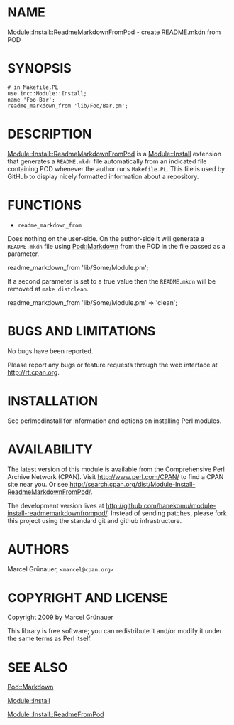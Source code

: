# NAME

Module::Install::ReadmeMarkdownFromPod - create README.mkdn from POD

# SYNOPSIS

    # in Makefile.PL
    use inc::Module::Install;
    name 'Foo-Bar';
    readme_markdown_from 'lib/Foo/Bar.pm';

# DESCRIPTION

[Module::Install::ReadmeMarkdownFromPod](http://search.cpan.org/search?mode=module&query=Module::Install::ReadmeMarkdownFromPod) is a [Module::Install](http://search.cpan.org/search?mode=module&query=Module::Install) extension
that generates a `README.mkdn` file automatically from an indicated file
containing POD whenever the author runs `Makefile.PL`. This file is used by
GitHub to display nicely formatted information about a repository.

# FUNCTIONS

- `readme_markdown_from`

Does nothing on the user-side. On the author-side it will generate a
`README.mkdn` file using [Pod::Markdown](http://search.cpan.org/search?mode=module&query=Pod::Markdown) from the POD in the file passed as
a parameter.

  readme_markdown_from 'lib/Some/Module.pm';

If a second parameter is set to a true value then the `README.mkdn` will be
removed at `make distclean`.

  readme_markdown_from 'lib/Some/Module.pm' => 'clean';

# BUGS AND LIMITATIONS

No bugs have been reported.

Please report any bugs or feature requests through the web interface at
<http://rt.cpan.org>.

# INSTALLATION

See perlmodinstall for information and options on installing Perl modules.

# AVAILABILITY

The latest version of this module is available from the Comprehensive Perl
Archive Network (CPAN). Visit <http://www.perl.com/CPAN/> to find a CPAN site
near you. Or see
<http://search.cpan.org/dist/Module-Install-ReadmeMarkdownFromPod/>.

The development version lives at
<http://github.com/hanekomu/module-install-readmemarkdownfrompod/>.  Instead
of sending patches, please fork this project using the standard git and github
infrastructure.

# AUTHORS

Marcel Gr&uuml;nauer, `<marcel@cpan.org>`

# COPYRIGHT AND LICENSE

Copyright 2009 by Marcel Gr&uuml;nauer

This library is free software; you can redistribute it and/or modify
it under the same terms as Perl itself.

# SEE ALSO

[Pod::Markdown](http://search.cpan.org/search?mode=module&query=Pod::Markdown)

[Module::Install](http://search.cpan.org/search?mode=module&query=Module::Install)

[Module::Install::ReadmeFromPod](http://search.cpan.org/search?mode=module&query=Module::Install::ReadmeFromPod)